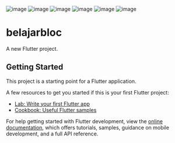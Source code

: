 ![image](https://github.com/user-attachments/assets/0a60130d-128e-4b45-97c3-4c86bc05f98c)
![image](https://github.com/user-attachments/assets/3d830484-637b-4b63-800b-c1a7c238af92)
![image](https://github.com/user-attachments/assets/f65d606a-7459-498b-ac0d-7bee4db4eeac)
![image](https://github.com/user-attachments/assets/7a4e402d-f87c-44f1-98d2-b15ce09da544)
![image](https://github.com/user-attachments/assets/27ba583b-2a49-49bc-a548-90b317084380)
![image](https://github.com/user-attachments/assets/a2cc3e80-88df-40ea-b2e7-99c1503bd881)

















# belajarbloc

A new Flutter project.

## Getting Started

This project is a starting point for a Flutter application.

A few resources to get you started if this is your first Flutter project:

- [Lab: Write your first Flutter app](https://docs.flutter.dev/get-started/codelab)
- [Cookbook: Useful Flutter samples](https://docs.flutter.dev/cookbook)

For help getting started with Flutter development, view the
[online documentation](https://docs.flutter.dev/), which offers tutorials,
samples, guidance on mobile development, and a full API reference.
